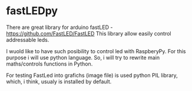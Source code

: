 # fastLEDpy
There are great library for arduino fastLED - https://github.com/FastLED/FastLED
This library allow easily control addressable leds.

I wuold like to have such posibility to control led with RaspberyPy. For this purpose i will use python language. 
So, i will try to rewrite main maths/controls functions in Python.

For testing FastLed into grafichs (image file) is used python PIL library, which, i think, usualy is installed by default.
